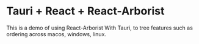 # Tauri + React + React-Arborist

This is a demo of using React-Arborist With Tauri, to tree features such as ordering across macos, windows, linux.